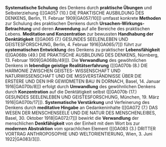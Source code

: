
**Systematische Schulung** des Denkens durch **praktische Übungen** und Selbsterziehung ([[GA057 (10.) DIE PRAKTISCHE AUSBILDUNG DES DENKENS, Berlin, 11. Februar 1909|GA057/10]]) umfasst konkrete **Methoden** zur Schulung des praktischen Denkens durch **Ursachen-Wirkungs-Betrachtung** und deren **Anwendung** auf alle Bereiche des praktischen Lebens. **Meditation und Konzentration** zur bewussten **Handhabung der Denktätigkeit** ([[GA065 (7.) GESUNDES SEELENLEBEN UND GEISTESFORSCHUNG, Berlin, 4. Februar 1916|GA065/7]]) führt zur **systematischen Entwicklung** des Denkens zu praktischer **Lebensfähigkeit** ([[GA068b (49.) DIE PRAKTISCHE AUSBILDUNG DES DENKENS, Nürnberg, 13. Februar 1909|GA068b/49]]). Die **Verwandlung** des gewöhnlichen Denkens in **lebendige geistige Realitätserfahrung** ([[GA070b (8.) DIE HARMONIE ZWISCHEN GEISTES- WISSENSCHAFT UND NATURWISSENSCHAFT UND DIE MISSVERSTÄNDNISSE ÜBER DIE ERSTERE UND DEN IHR GEWIDMETEN BAU IN DORNACH, Basel, 14. Januar 1916|GA070b/8]]) erfolgt durch **Umwandlung** des gewöhnlichen Denkens durch **Konzentration** auf die Denktätigkeit selbst ([[GA070b (17.) GESUNDES SEELENLEBEN UND GEISTESFORSCHUNG, München, 19. März 1916|GA070b/17]]). **Systematische Verstärkung** und Verfeinerung des Denkens durch **meditative Hingabe** an Gedankeninhalte ([[GA072 (7.) DAS WESEN DER MENSCHENSEELE UND DIE NATUR DES MENSCHENLEIBES, Basel, 30. Oktober 1918|GA072/7]]) bewirkt die **Verwandlung** der menschlichen **Denkfähigkeit** von der Einheit mit dem Wort bis zur **modernen Abstraktion** vom sprachlichen Element ([[GA083 (3.) DRITTER VORTRAG ANTHROPOSOPHIE UND WELTORIENTIERUNG, Wien, 3. Juni 1922|GA083/3]]).
